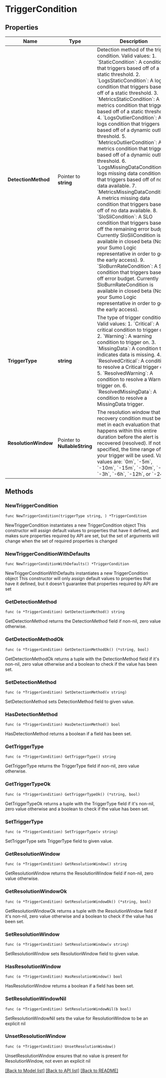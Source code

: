 # TriggerCondition

## Properties

Name | Type | Description | Notes
------------ | ------------- | ------------- | -------------
**DetectionMethod** | Pointer to **string** | Detection method of the trigger condition. Valid values:   1. &#x60;StaticCondition&#x60;: A condition that triggers based off of a static threshold.   2. &#x60;LogsStaticCondition&#x60;: A logs condition that triggers based off of a static threshold.   3. &#x60;MetricsStaticCondition&#x60;: A metrics condition that triggers based off of a static threshold.   4. &#x60;LogsOutlierCondition&#x60;: A logs condition that triggers based off of a dynamic outlier threshold.   5. &#x60;MetricsOutlierCondition&#x60;: A metrics condition that triggers based off of a dynamic outlier threshold.   6. &#x60;LogsMissingDataCondition&#x60;: A logs missing data condition that triggers based off of no data available.   7. &#x60;MetricsMissingDataCondition&#x60;: A metrics missing data condition that triggers based off of no data available.   8. &#x60;SloSliCondition&#x60;: A SLO condition that triggers based off the remaining error budget. Currently SloSliCondition is available in closed beta (Notify your Sumo Logic representative in order to get the early access).   9. &#x60;SloBurnRateCondition&#x60;: A SLO condition that triggers based off error budget. Currently SloBurnRateCondition is available in closed beta (Notify your Sumo Logic representative in order to get the early access). | [optional] [default to "StaticCondition"]
**TriggerType** | **string** | The type of trigger condition. Valid values:   1. &#x60;Critical&#x60;: A critical condition to trigger on.   2. &#x60;Warning&#x60;: A warning condition to trigger on.   3. &#x60;MissingData&#x60;: A condition that indicates data is missing.   4. &#x60;ResolvedCritical&#x60;: A condition to resolve a Critical trigger on.   5. &#x60;ResolvedWarning&#x60;: A condition to resolve a Warning trigger on.   6. &#x60;ResolvedMissingData&#x60;: A condition to resolve a MissingData trigger. | 
**ResolutionWindow** | Pointer to **NullableString** | The resolution window that the recovery condition must be met in each evaluation that happens within this entire duration before the alert is recovered (resolved). If not specified, the time range of your trigger will be used. Valid values are: &#x60;0m&#x60;, &#x60;-5m&#x60;, &#x60;-10m&#x60;, &#x60;-15m&#x60;, &#x60;-30m&#x60;, &#x60;-1h&#x60;, &#x60;-3h&#x60;, &#x60;-6h&#x60;, &#x60;-12h&#x60;, or &#x60;-24h&#x60; | [optional] 

## Methods

### NewTriggerCondition

`func NewTriggerCondition(triggerType string, ) *TriggerCondition`

NewTriggerCondition instantiates a new TriggerCondition object
This constructor will assign default values to properties that have it defined,
and makes sure properties required by API are set, but the set of arguments
will change when the set of required properties is changed

### NewTriggerConditionWithDefaults

`func NewTriggerConditionWithDefaults() *TriggerCondition`

NewTriggerConditionWithDefaults instantiates a new TriggerCondition object
This constructor will only assign default values to properties that have it defined,
but it doesn't guarantee that properties required by API are set

### GetDetectionMethod

`func (o *TriggerCondition) GetDetectionMethod() string`

GetDetectionMethod returns the DetectionMethod field if non-nil, zero value otherwise.

### GetDetectionMethodOk

`func (o *TriggerCondition) GetDetectionMethodOk() (*string, bool)`

GetDetectionMethodOk returns a tuple with the DetectionMethod field if it's non-nil, zero value otherwise
and a boolean to check if the value has been set.

### SetDetectionMethod

`func (o *TriggerCondition) SetDetectionMethod(v string)`

SetDetectionMethod sets DetectionMethod field to given value.

### HasDetectionMethod

`func (o *TriggerCondition) HasDetectionMethod() bool`

HasDetectionMethod returns a boolean if a field has been set.

### GetTriggerType

`func (o *TriggerCondition) GetTriggerType() string`

GetTriggerType returns the TriggerType field if non-nil, zero value otherwise.

### GetTriggerTypeOk

`func (o *TriggerCondition) GetTriggerTypeOk() (*string, bool)`

GetTriggerTypeOk returns a tuple with the TriggerType field if it's non-nil, zero value otherwise
and a boolean to check if the value has been set.

### SetTriggerType

`func (o *TriggerCondition) SetTriggerType(v string)`

SetTriggerType sets TriggerType field to given value.


### GetResolutionWindow

`func (o *TriggerCondition) GetResolutionWindow() string`

GetResolutionWindow returns the ResolutionWindow field if non-nil, zero value otherwise.

### GetResolutionWindowOk

`func (o *TriggerCondition) GetResolutionWindowOk() (*string, bool)`

GetResolutionWindowOk returns a tuple with the ResolutionWindow field if it's non-nil, zero value otherwise
and a boolean to check if the value has been set.

### SetResolutionWindow

`func (o *TriggerCondition) SetResolutionWindow(v string)`

SetResolutionWindow sets ResolutionWindow field to given value.

### HasResolutionWindow

`func (o *TriggerCondition) HasResolutionWindow() bool`

HasResolutionWindow returns a boolean if a field has been set.

### SetResolutionWindowNil

`func (o *TriggerCondition) SetResolutionWindowNil(b bool)`

 SetResolutionWindowNil sets the value for ResolutionWindow to be an explicit nil

### UnsetResolutionWindow
`func (o *TriggerCondition) UnsetResolutionWindow()`

UnsetResolutionWindow ensures that no value is present for ResolutionWindow, not even an explicit nil

[[Back to Model list]](../README.md#documentation-for-models) [[Back to API list]](../README.md#documentation-for-api-endpoints) [[Back to README]](../README.md)


